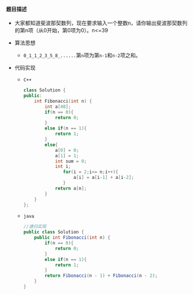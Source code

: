 #### 题目描述

* 大家都知道斐波那契数列，现在要求输入一个整数n，请你输出斐波那契数列的第n项（从0开始，第0项为0）。n<=39

* 算法思想

  * `0_1_1_2_3_5_8_......`第`n`项为第`n-1`和`n-2`项之和。

* 代码实现

  * `C++`

    ```c++
    class Solution {
    public:
        int Fibonacci(int n) {
            int a[40];
            if(n == 0){
                return 0;
            }
            else if(n == 1){
                return 1;
            }
            else{
                a[0] = 0;
                a[1] = 1;
                int sum = 0;
                int i;
                   for(i = 2;i<= n;i++){
                       a[i] = a[i-1] + a[i-2];
                   } 
                return a[n];
            }
        }
    };
    ```

  * `java`

    ```java
    //递归实现
    public class Solution {
        public int Fibonacci(int n) {
            if(n == 0){
                return 0;
            }
            else if(n == 1){
                return 1;
            }
            return Fibonacci(n - 1) + Fibonacci(n - 2);
        }
    }
    ```

    